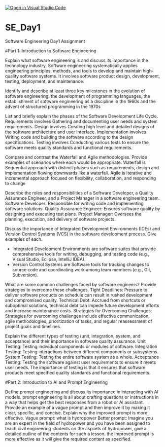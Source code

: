 [![Open in Visual Studio Code](https://classroom.github.com/assets/open-in-vscode-2e0aaae1b6195c2367325f4f02e2d04e9abb55f0b24a779b69b11b9e10269abc.svg)](https://classroom.github.com/online_ide?assignment_repo_id=15586683&assignment_repo_type=AssignmentRepo)
# SE_Day1
Software Engineering Day1 Assignment

#Part 1: Introduction to Software Engineering

Explain what software engineering is and discuss its importance in the technology industry.
Software engineering systematically applies engineering principles, methods, and tools to develop and maintain high-quality software systems. It involves software product design, development, testing, deployment, and maintenance.

Identify and describe at least three key milestones in the evolution of software engineering.
the development of programming languages, the establishment of software engineering as a discipline in the 1960s and the advent of structured programming in the 1970s


List and briefly explain the phases of the Software Development Life Cycle.
Requirements involves Gathering and documenting user needs and system requirements.
Design involves Creating high level and detailed designs of the software architecture and user interface.
Implementation involves Writing code and building the software according to the design specifications.
Testing involves Conducting various tests to ensure the software meets quality standards and functional requirements.


Compare and contrast the Waterfall and Agile methodologies. Provide examples of scenarios where each would be appropriate.
Waterfall is Sequential approach with distinct phases such as requirements, design and implementation flowing downwards like a waterfall.
Agile is Iterative and incremental approach focused on flexibility, collaboration, and responding to change

Describe the roles and responsibilities of a Software Developer, a Quality Assurance Engineer, and a Project Manager in a software engineering team.
Software Developer: Responsible for writing code and implementing software solutions.
Quality Assurance Engineer: Ensures software quality by designing and executing test plans.
Project Manager: Oversees the planning, execution, and delivery of software projects.

Discuss the importance of Integrated Development Environments (IDEs) and Version Control Systems (VCS) in the software development process. Give examples of each.
 - Integrated Development Environments are software suites that provide comprehensive tools for writing, debugging, and testing code (e.g., Visual Studio, Eclipse, IntelliJ IDEA).
  - Version Control Systems are Software tools for tracking changes to source code and coordinating work among team members (e.g., Git, Subversion).

What are some common challenges faced by software engineers? Provide strategies to overcome these challenges.
Tight Deadlines: Pressure to deliver software products on schedule can result in rushed development and compromised quality.
Technical Debt: Accrued from shortcuts or suboptimal solutions, technical debt can impede future development efforts and increase maintenance costs.
Strategies for Overcoming Challenges: Strategies for overcoming challenges include effective communication, agile methodologies, prioritization of tasks, and regular reassessment of project goals and timelines.


Explain the different types of testing (unit, integration, system, and acceptance) and their importance in software quality assurance.
Unit Testing: Testing individual components or modules of software.
Integration Testing: Testing interactions between different components or subsystems.
System Testing: Testing the entire software system as a whole.
Acceptance Testing: Testing the software against user requirements to ensure it meets user needs.
The importance of testing is that it ensures that software products meet specified quality standards and functional requirements.

#Part 2: Introduction to AI and Prompt Engineering


Define prompt engineering and discuss its importance in interacting with AI models.
prompt engineering is all about crafting  questions or instructions in a way that helps get the best responses from a robot or AI assistant. 
Provide an example of a vague prompt and then improve it by making it clear, specific, and concise. Explain why the improved prompt is more effective.
Vague prompt: what is hydropower
Better prompt: Imagine you are an expert in the field of hydropower and you have been assigned to teach civil engineering students on the aspcets of hydropower, give a detailed outline of the contents for such a lesson. 
the improved prompt is more effective as it will give the required content as specified.
